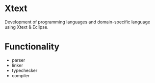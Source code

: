 # Xtext
Development of programming languages and domain-specific language using Xtext & Eclipse.

# Functionality
* parser
* linker
* typechecker
* compiler
